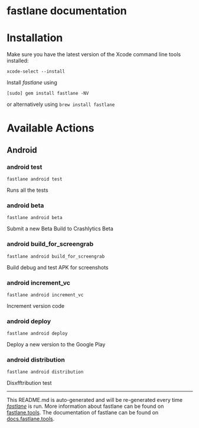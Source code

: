 fastlane documentation
================
# Installation

Make sure you have the latest version of the Xcode command line tools installed:

```
xcode-select --install
```

Install _fastlane_ using
```
[sudo] gem install fastlane -NV
```
or alternatively using `brew install fastlane`

# Available Actions
## Android
### android test
```
fastlane android test
```
Runs all the tests
### android beta
```
fastlane android beta
```
Submit a new Beta Build to Crashlytics Beta
### android build_for_screengrab
```
fastlane android build_for_screengrab
```
Build debug and test APK for screenshots
### android increment_vc
```
fastlane android increment_vc
```
Increment version code
### android deploy
```
fastlane android deploy
```
Deploy a new version to the Google Play
### android distribution
```
fastlane android distribution
```
Disxfftribution test

----

This README.md is auto-generated and will be re-generated every time [_fastlane_](https://fastlane.tools) is run.
More information about fastlane can be found on [fastlane.tools](https://fastlane.tools).
The documentation of fastlane can be found on [docs.fastlane.tools](https://docs.fastlane.tools).
